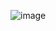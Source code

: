 ![image](https://github.com/2crayon/zig-cube/assets/105967627/1053b1bc-3f42-4e7f-9d91-f3a53af8ee46)
